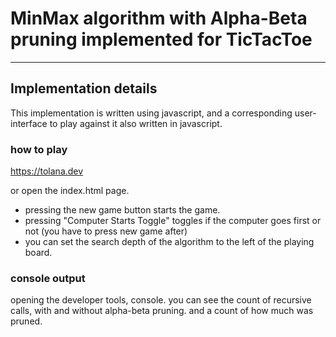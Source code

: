 # MinMax algorithm with Alpha-Beta pruning implemented for TicTacToe

---

## Implementation details
This implementation is written using javascript, 
and a corresponding user-interface to play against it also written in javascript.


### how to play
https://tolana.dev

or open the index.html page.

- pressing the new game button starts the game. 
- pressing "Computer Starts Toggle" toggles if the computer goes first or not (you have to press new game after)
- you can set the search depth of the algorithm to the left of the playing board.

### console output
opening the developer tools, console. 
you can see the count of recursive calls, with and without alpha-beta pruning.
and a count of how much was pruned. 